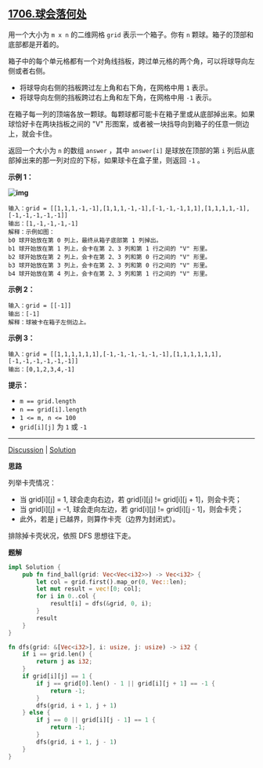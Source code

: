## [1706.球会落何处](https://leetcode.cn/problems/where-will-the-ball-fall/description/)

用一个大小为 `m x n` 的二维网格 `grid` 表示一个箱子。你有 `n` 颗球。箱子的顶部和底部都是开着的。

箱子中的每个单元格都有一个对角线挡板，跨过单元格的两个角，可以将球导向左侧或者右侧。

- 将球导向右侧的挡板跨过左上角和右下角，在网格中用 `1` 表示。
- 将球导向左侧的挡板跨过右上角和左下角，在网格中用 `-1` 表示。

在箱子每一列的顶端各放一颗球。每颗球都可能卡在箱子里或从底部掉出来。如果球恰好卡在两块挡板之间的 "V" 形图案，或者被一块挡导向到箱子的任意一侧边上，就会卡住。

返回一个大小为 `n` 的数组 `answer` ，其中 `answer[i]` 是球放在顶部的第 `i` 列后从底部掉出来的那一列对应的下标，如果球卡在盒子里，则返回 `-1` 。

 

**示例 1：**

**![img](https://assets.leetcode-cn.com/aliyun-lc-upload/uploads/2020/12/26/ball.jpg)**

```
输入：grid = [[1,1,1,-1,-1],[1,1,1,-1,-1],[-1,-1,-1,1,1],[1,1,1,1,-1],[-1,-1,-1,-1,-1]]
输出：[1,-1,-1,-1,-1]
解释：示例如图：
b0 球开始放在第 0 列上，最终从箱子底部第 1 列掉出。
b1 球开始放在第 1 列上，会卡在第 2、3 列和第 1 行之间的 "V" 形里。
b2 球开始放在第 2 列上，会卡在第 2、3 列和第 0 行之间的 "V" 形里。
b3 球开始放在第 3 列上，会卡在第 2、3 列和第 0 行之间的 "V" 形里。
b4 球开始放在第 4 列上，会卡在第 2、3 列和第 1 行之间的 "V" 形里。
```

**示例 2：**

```
输入：grid = [[-1]]
输出：[-1]
解释：球被卡在箱子左侧边上。
```

**示例 3：**

```
输入：grid = [[1,1,1,1,1,1],[-1,-1,-1,-1,-1,-1],[1,1,1,1,1,1],[-1,-1,-1,-1,-1,-1]]
输出：[0,1,2,3,4,-1]
```

 

**提示：**

- `m == grid.length`
- `n == grid[i].length`
- `1 <= m, n <= 100`
- `grid[i][j]` 为 `1` 或 `-1`

------

[Discussion](https://leetcode.cn/problems/where-will-the-ball-fall/comments/) | [Solution](https://leetcode.cn/problems/where-will-the-ball-fall/solution/)

**思路**

列举卡壳情况：

- 当 grid[i][j] = 1, 球会走向右边，若 grid[i][j] != grid[i][j + 1]，则会卡壳；
- 当 grid[i][j] = -1, 球会走向左边，若 grid[i][j] != grid[i][j - 1]，则会卡壳；
- 此外，若是 j 已越界，则算作卡壳（边界为封闭式）。

排除掉卡壳状况，依照 DFS 思想往下走。

**题解**

```rust
impl Solution {
    pub fn find_ball(grid: Vec<Vec<i32>>) -> Vec<i32> {
        let col = grid.first().map_or(0, Vec::len);
        let mut result = vec![0; col];
        for i in 0..col {
            result[i] = dfs(&grid, 0, i);
        }
        result
    }
}

fn dfs(grid: &[Vec<i32>], i: usize, j: usize) -> i32 {
    if i == grid.len() {
        return j as i32;
    }
    if grid[i][j] == 1 {
        if j == grid[0].len() - 1 || grid[i][j + 1] == -1 {
            return -1;
        }
        dfs(grid, i + 1, j + 1)
    } else {
        if j == 0 || grid[i][j - 1] == 1 {
            return -1;
        }
        dfs(grid, i + 1, j - 1)
    }
}
```

